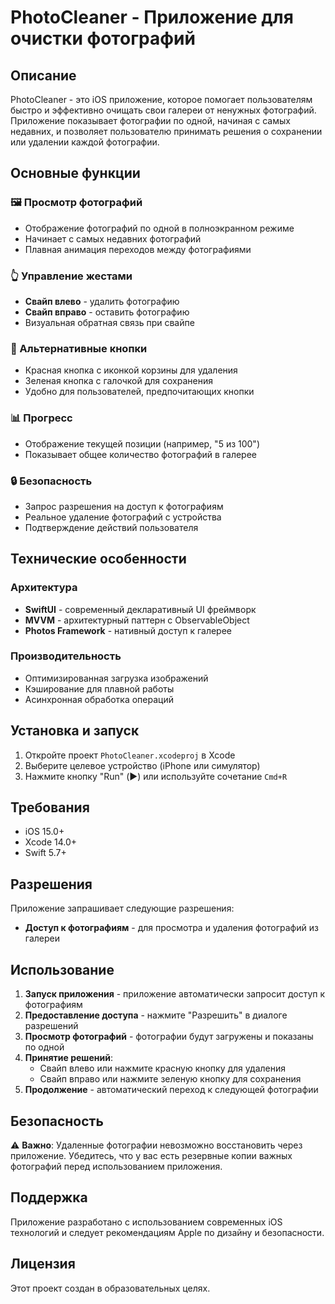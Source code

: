 # PhotoCleaner - Приложение для очистки фотографий

## Описание
PhotoCleaner - это iOS приложение, которое помогает пользователям быстро и эффективно очищать свои галереи от ненужных фотографий. Приложение показывает фотографии по одной, начиная с самых недавних, и позволяет пользователю принимать решения о сохранении или удалении каждой фотографии.

## Основные функции

### 🖼️ Просмотр фотографий
- Отображение фотографий по одной в полноэкранном режиме
- Начинает с самых недавних фотографий
- Плавная анимация переходов между фотографиями

### 👆 Управление жестами
- **Свайп влево** - удалить фотографию
- **Свайп вправо** - оставить фотографию
- Визуальная обратная связь при свайпе

### 🔘 Альтернативные кнопки
- Красная кнопка с иконкой корзины для удаления
- Зеленая кнопка с галочкой для сохранения
- Удобно для пользователей, предпочитающих кнопки

### 📊 Прогресс
- Отображение текущей позиции (например, "5 из 100")
- Показывает общее количество фотографий в галерее

### 🔒 Безопасность
- Запрос разрешения на доступ к фотографиям
- Реальное удаление фотографий с устройства
- Подтверждение действий пользователя

## Технические особенности

### Архитектура
- **SwiftUI** - современный декларативный UI фреймворк
- **MVVM** - архитектурный паттерн с ObservableObject
- **Photos Framework** - нативный доступ к галерее

### Производительность
- Оптимизированная загрузка изображений
- Кэширование для плавной работы
- Асинхронная обработка операций

## Установка и запуск

1. Откройте проект `PhotoCleaner.xcodeproj` в Xcode
2. Выберите целевое устройство (iPhone или симулятор)
3. Нажмите кнопку "Run" (▶️) или используйте сочетание `Cmd+R`

## Требования

- iOS 15.0+
- Xcode 14.0+
- Swift 5.7+

## Разрешения

Приложение запрашивает следующие разрешения:
- **Доступ к фотографиям** - для просмотра и удаления фотографий из галереи

## Использование

1. **Запуск приложения** - приложение автоматически запросит доступ к фотографиям
2. **Предоставление доступа** - нажмите "Разрешить" в диалоге разрешений
3. **Просмотр фотографий** - фотографии будут загружены и показаны по одной
4. **Принятие решений**:
   - Свайп влево или нажмите красную кнопку для удаления
   - Свайп вправо или нажмите зеленую кнопку для сохранения
5. **Продолжение** - автоматический переход к следующей фотографии

## Безопасность

⚠️ **Важно**: Удаленные фотографии невозможно восстановить через приложение. Убедитесь, что у вас есть резервные копии важных фотографий перед использованием приложения.

## Поддержка

Приложение разработано с использованием современных iOS технологий и следует рекомендациям Apple по дизайну и безопасности.

## Лицензия

Этот проект создан в образовательных целях.
